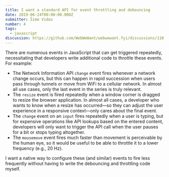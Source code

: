 ```yaml
---
title: I want a standard API for event throttling and debouncing
date: 2019-06-24T00:00:00.000Z
submitter: Šime Vidas
number: 4
tags:
  - javascript
discussion: https://github.com/WebWeWant/webwewant.fyi/discussions/110
---
```


There are numerous events in JavaScript that can get triggered repeatedly, necessitating that developers write additional code to throttle these events. For example:

* The Network Information API `change` event fires whenever a network change occurs, but this can happen in rapid succession when users pass through tunnels or move from WiFi to a cellular network. In almost all use cases, only the last event in the series is truly relevant.
* The `resize` event is fired repeatedly when a window corner is dragged to resize the browser application. In almost all cases, a developer who wants to know when a resize has occurred—so they can adjust the user experience in a responsive context—only cares about the final event.
* The `change` event on an `input` fires repeatedly when a user is typing, but for expensive operations like API lookups based on the entered content, developers will only want to trigger the API call when the user pauses for a bit or stops typing altogether.
* The `mousemove` event fires much faster than movement is perceivable by the human eye, so it would be useful to be able to throttle it to a lower frequency (e.g., 20 Hz).

I want a native way to configure these (and similar) events to fire less frequently without having to write the debouncing and throttling code myself.

